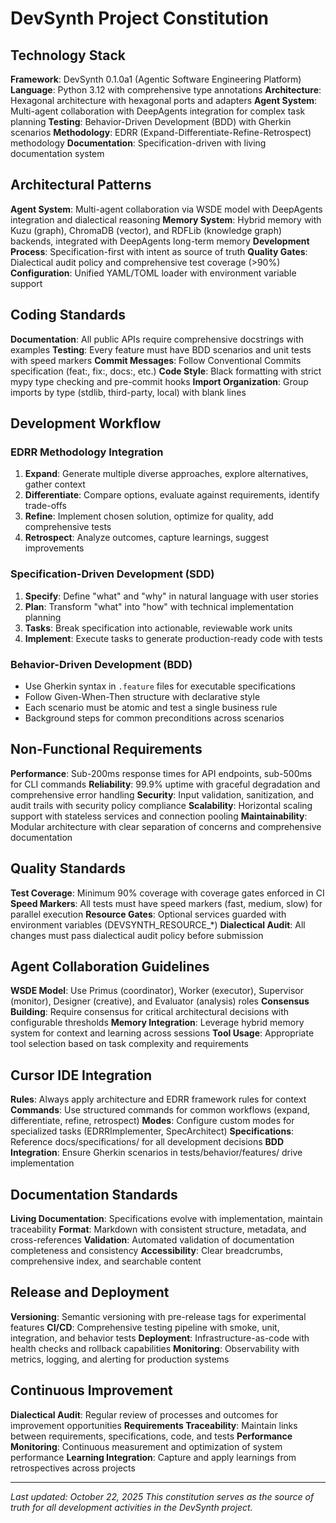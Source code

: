 # DevSynth Project Constitution

## Technology Stack

**Framework**: DevSynth 0.1.0a1 (Agentic Software Engineering Platform)
**Language**: Python 3.12 with comprehensive type annotations
**Architecture**: Hexagonal architecture with hexagonal ports and adapters
**Agent System**: Multi-agent collaboration with DeepAgents integration for complex task planning
**Testing**: Behavior-Driven Development (BDD) with Gherkin scenarios
**Methodology**: EDRR (Expand-Differentiate-Refine-Retrospect) methodology
**Documentation**: Specification-driven with living documentation system

## Architectural Patterns

**Agent System**: Multi-agent collaboration via WSDE model with DeepAgents integration and dialectical reasoning
**Memory System**: Hybrid memory with Kuzu (graph), ChromaDB (vector), and RDFLib (knowledge graph) backends, integrated with DeepAgents long-term memory
**Development Process**: Specification-first with intent as source of truth
**Quality Gates**: Dialectical audit policy and comprehensive test coverage (>90%)
**Configuration**: Unified YAML/TOML loader with environment variable support

## Coding Standards

**Documentation**: All public APIs require comprehensive docstrings with examples
**Testing**: Every feature must have BDD scenarios and unit tests with speed markers
**Commit Messages**: Follow Conventional Commits specification (feat:, fix:, docs:, etc.)
**Code Style**: Black formatting with strict mypy type checking and pre-commit hooks
**Import Organization**: Group imports by type (stdlib, third-party, local) with blank lines

## Development Workflow

### EDRR Methodology Integration
1. **Expand**: Generate multiple diverse approaches, explore alternatives, gather context
2. **Differentiate**: Compare options, evaluate against requirements, identify trade-offs
3. **Refine**: Implement chosen solution, optimize for quality, add comprehensive tests
4. **Retrospect**: Analyze outcomes, capture learnings, suggest improvements

### Specification-Driven Development (SDD)
1. **Specify**: Define "what" and "why" in natural language with user stories
2. **Plan**: Transform "what" into "how" with technical implementation planning
3. **Tasks**: Break specification into actionable, reviewable work units
4. **Implement**: Execute tasks to generate production-ready code with tests

### Behavior-Driven Development (BDD)
- Use Gherkin syntax in `.feature` files for executable specifications
- Follow Given-When-Then structure with declarative style
- Each scenario must be atomic and test a single business rule
- Background steps for common preconditions across scenarios

## Non-Functional Requirements

**Performance**: Sub-200ms response times for API endpoints, sub-500ms for CLI commands
**Reliability**: 99.9% uptime with graceful degradation and comprehensive error handling
**Security**: Input validation, sanitization, and audit trails with security policy compliance
**Scalability**: Horizontal scaling support with stateless services and connection pooling
**Maintainability**: Modular architecture with clear separation of concerns and comprehensive documentation

## Quality Standards

**Test Coverage**: Minimum 90% coverage with coverage gates enforced in CI
**Speed Markers**: All tests must have speed markers (fast, medium, slow) for parallel execution
**Resource Gates**: Optional services guarded with environment variables (DEVSYNTH_RESOURCE_*)
**Dialectical Audit**: All changes must pass dialectical audit policy before submission

## Agent Collaboration Guidelines

**WSDE Model**: Use Primus (coordinator), Worker (executor), Supervisor (monitor), Designer (creative), and Evaluator (analysis) roles
**Consensus Building**: Require consensus for critical architectural decisions with configurable thresholds
**Memory Integration**: Leverage hybrid memory system for context and learning across sessions
**Tool Usage**: Appropriate tool selection based on task complexity and requirements

## Cursor IDE Integration

**Rules**: Always apply architecture and EDRR framework rules for context
**Commands**: Use structured commands for common workflows (expand, differentiate, refine, retrospect)
**Modes**: Configure custom modes for specialized tasks (EDRRImplementer, SpecArchitect)
**Specifications**: Reference docs/specifications/ for all development decisions
**BDD Integration**: Ensure Gherkin scenarios in tests/behavior/features/ drive implementation

## Documentation Standards

**Living Documentation**: Specifications evolve with implementation, maintain traceability
**Format**: Markdown with consistent structure, metadata, and cross-references
**Validation**: Automated validation of documentation completeness and consistency
**Accessibility**: Clear breadcrumbs, comprehensive index, and searchable content

## Release and Deployment

**Versioning**: Semantic versioning with pre-release tags for experimental features
**CI/CD**: Comprehensive testing pipeline with smoke, unit, integration, and behavior tests
**Deployment**: Infrastructure-as-code with health checks and rollback capabilities
**Monitoring**: Observability with metrics, logging, and alerting for production systems

## Continuous Improvement

**Dialectical Audit**: Regular review of processes and outcomes for improvement opportunities
**Requirements Traceability**: Maintain links between requirements, specifications, code, and tests
**Performance Monitoring**: Continuous measurement and optimization of system performance
**Learning Integration**: Capture and apply learnings from retrospectives across projects

---
*Last updated: October 22, 2025*
*This constitution serves as the source of truth for all development activities in the DevSynth project.*
